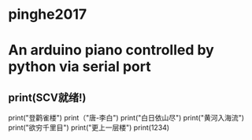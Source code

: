 # pinghe2017
# An arduino piano controlled by python via serial port
## print(SCV就绪!)
print("登鹳雀楼")
print（"唐-李白")
print("白日依山尽")
print("黄河入海流")
print("欲穷千里目")
print("更上一层楼")
print(1234)
